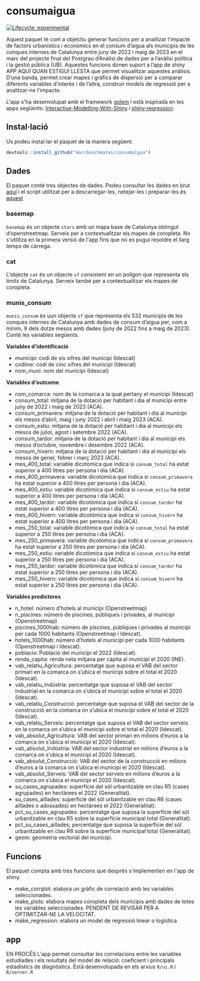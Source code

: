 
<!-- README.md is generated from README.Rmd. Please edit that file -->

# consumaigua

<!-- badges: start -->

[![Lifecycle:
experimental](https://img.shields.io/badge/lifecycle-experimental-orange.svg)](https://lifecycle.r-lib.org/articles/stages.html#experimental)
<!-- badges: end -->

Aquest paquet té com a objectiu generar funcions per a analitzar
l’impacte de factors urbanístics i econòmics en el consum d’aigua als
municipis de les conques internes de Catalunya entre juny de 2022 i maig
de 2023 en el marc del projecte final del Postgrau d’Anàlisi de dades
per a l’anàlisi política i la gestió pública (UB). Aquestes funcions
donen suport a l’app de shiny APP AQUÍ QUAN ESTIGUI LLESTA que permet
visualitzar aquestes anàlisis. D’una banda, permet crear mapes i gràfics
de dispersió per a comparar diferents variables d’interès i de l’altra,
construir models de regressió per a analitzar-ne l’impacte.

L'app s'ha desenvolupat amb el framework [golem](https://thinkr-open.github.io/golem/) i està inspirada en les apps següents: [Interactive-Modelling-With-Shiny](https://github.com/amitvkulkarni/Interactive-Modelling-with-Shiny) i [shiny-regression](https://github.com/altaf-ali/shiny-regression).

## Instal·lació

Us podeu instal·lar el paquet de la manera següent.

``` r
devtools::install_github("marcboschmatas/consumaigua")
```

## Dades

El paquet conté tres objectes de dades. Podeu consultar les dades en brut [aquí](https://doi.org/10.6084/m9.figshare.c.6712686.v1) i el script utilitzat per a descarregar-les, netejar-les i preparar-les és [aquest](https://github.com/marcboschmatas/consumaigua/blob/master/R/01_data_obtention_treatment.R)

### basemap
`basemap` és un objecte `stars` amb un mapa base de Catalunya
obtingut d’openstreetmap. Serveix per a contextualitzar els mapes de
coropleta. No s'utilitza en la primera versió de l'app fins que no es pugui resoldre el llarg temps de càrrega.

### cat

L’objecte `cat` és un objecte `sf` consistent en un polígon que
representa els límits de Catalunya. Serveix també per a contextualitzar
els mapes de coropleta.

### munis_consum

`munis_consum` és uun objecte `sf` que representa els 532 municipis de
les conques internes de Catalunya amb dades de consum d’aigua per, com a
mínim, 9 dels dotze mesos amb dades (juny de 2022 fins a maig de 2023).
Conté les variables següents.

**Variables d'identificació**
- municipi: codi de sis xifres del municipi (Idescat)
- codiine: codi de cinc xifres del municipi (Idescat)
- nom_muni: nom del municipi (Idescat)

**Variables d'outcome**
- nom_comarca: nom de la comarca a la qual pertany el municipi (Idescat)
- consum_total: mitjana de la dotació per habitant i dia al municipi
  entre juny de 2022 i maig de 2023 (ACA).
- consum_primavera: mitjana de la dotació per habitant i dia al municipi
  els mesos d’abril, maig i juny 2022 i abril i maig 2023 (ACA).
- consum_estiu: mitjana de la dotació per habitant i dia al municipi els
  mesos de juliol, agost i setembre 2022 (ACA).
- consum_tardor: mitjana de la dotació per habitant i dia al municipi
  els mesos d’octubre, novembre i desembre 2022 (ACA).
- consum_hivern: mitjana de la dotació per habitant i dia al municipi
  els mesos de gener, febrer i març 2023 (ACA).
- mes_400_total: variable dicotòmica que indica si `consum_total` ha
  estat superior a 400 litres per persona i dia (ACA).
- mes_400_primavera: variable dicotòmica que indica si
  `consum_primavera` ha estat superior a 400 litres per persona i dia
  (ACA).
- mes_400_estiu: variable dicotòmica que indica si `consum_estiu` ha
  estat superior a 400 litres per persona i dia (ACA).
- mes_400_tardor: variable dicotòmica que indica si `consum_tardor` ha
  estat superior a 400 litres per persona i dia (ACA).
- mes_400_hivern: variable dicotòmica que indica si `consum_hivern` ha
  estat superior a 400 litres per persona i dia (ACA).
- mes_250_total: variable dicotòmica que indica si `consum_total` ha
  estat superior a 250 litres per persona i dia (ACA).
- mes_250_primavera: variable dicotòmica que indica si
  `consum_primavera` ha estat superior a 250 litres per persona i dia
  (ACA).
- mes_250_estiu: variable dicotòmica que indica si `consum_estiu` ha
  estat superior a 250 litres per persona i dia (ACA).
- mes_250_tardor: variable dicotòmica que indica si `consum_tardor` ha
  estat superior a 250 litres per persona i dia (ACA).
- mes_250_hivern: variable dicotòmica que indica si `consum_hivern` ha
  estat superior a 250 litres per persona i dia (ACA).
  
**Variables predictores**
- n_hotel: número d’hotels al municipi (Openstreetmap)
- n_piscines: número de piscines, públiques i privades, al municipi
  (Openstreetmap)
- piscines_1000hab: número de piscines, públiques i privades al municipi
  per cada 1000 habitants (Openstreetmap i Idescat).
- hotels_1000hab: número d’hotels al municipi per cada 1000 habitants
  (Openstreetmap i Idescat).
- poblacio: Població del municipi el 2022 (Idescat).
- renda_capita: renda neta mitjana per càpita al municipi el 2020 (INE).
- vab_relatiu_Agricultura: percentatge que suposa el VAB del sector
  primari en la comarca on s’ubica el municipi sobre el total el 2020
  (Idescat).
- vab_relatiu_Indústria: percentatge que suposa el VAB del sector
  industrial en la comarca on s’ubica el municipi sobre el total el 2020
  (Idescat).
- vab_relatiu_Construcció: percentatge que suposa el VAB del sector de
  la construcció en la comarca on s’ubica el municipi sobre el total el
  2020 (Idescat).
- vab_relatiu_Serveis: percentatge que suposa el VAB del sector serveis
  en la comarca on s’ubica el municipi sobre el total el 2020 (Idescat).
- vab_absolut_Agricultura: VAB del sector primari en milions d’euros a
  la comarca on s’ubica el municipi el 2020 (Idescat).
- vab_absolut_Indústria: VAB del sector industrial en milions d’euros a
  la comarca on s’ubica el municipi el 2020 (Idescat).
- vab_absolut_Construcció: VAB del sector de la construcció en milions
  d’euros a la comarca on s’ubica el municipi el 2020 (Idescat).
- vab_absolut_Serveis: VAB del sector serveis en milions d’euros a la
  comarca on s’ubica el municipi el 2020 (Idescat).
- su_cases_agrupades:
  superfície del sòl urbanitzable en clau R5 (cases agrupades) en
  hectàrees el 2022 (Generalitat).
- su_cases_aïllades: superfície del
  sòl urbanitzable en clau R6 (cases aïllades o adossades) en hectàrees
  el 2022 (Generalitat).
- pct_su_cases_agrupades: percentatge que suposa
  la superfície del sòl urbanitzable en clau R5 sobre la superfície
  municipal total (Generalitat).
- pct_su_cases_aillades; percentatge que
  suposa la superfície del sòl urbanitzable en clau R6 sobre la
  superfície municipal total (Generalitat).
- geom: geometria vectorial
  del municipi.

## Funcions

El paquet compta amb tres funcions que després s'implementen en l'app de shiny.

- make_corrplot: elabora un gràfic de correlació amb les variables seleccionades.
- make_plots: elabora mapes coropleta dels municipis amb dades de totes les variables seleccionades. PENDENT DE REVISAR PER A OPTIMITZAR-NE LA VELOCITAT.
- make_regression: elabora un model de regressió linear o logística.

## app

EN PROCÉS
L'app permet consultar les correlacions entre les variables estudiades i els resultats del model de relació: coeficient i principals estadístics de diagnòstics. Està desenvolupada en els arxius ```R/ui.R``` i ```R/server.R```

